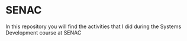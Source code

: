 # SENAC

In this repository you will find the activities that I did during the Systems Development course at SENAC
